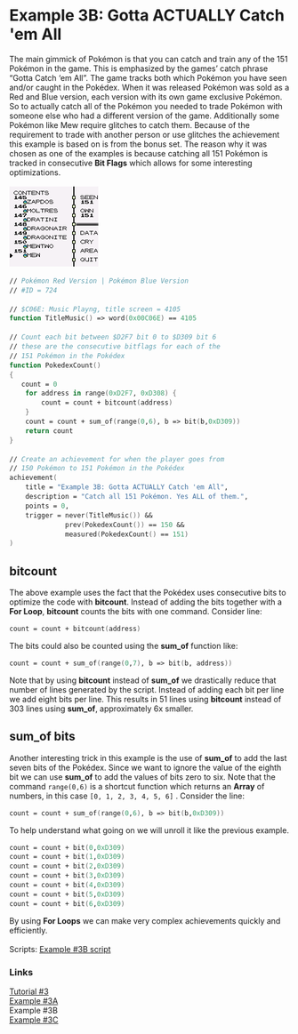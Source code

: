 # Example 3B: Gotta ACTUALLY Catch 'em All
The main gimmick of Pokémon is that you can catch and train any of the 151 Pokémon in the game.  This is emphasized by the games’ catch phrase “Gotta Catch ‘em All”.  The game tracks both which Pokémon you have seen and/or caught in the Pokédex. When it was released Pokémon was sold as a Red and Blue version, each version with its own game exclusive Pokémon. So to actually catch all of the Pokémon you needed to trade Pokémon with someone else who had a different version of the game. Additionally some Pokémon like Mew require glitches to catch them.  Because of the requirement to trade with another person or use glitches the achievement this example is based on is from the bonus set. The reason why it was chosen as one of the examples is because catching all 151 Pokémon is tracked in consecutive **Bit Flags** which allows for some interesting optimizations.<br>  
![Screenshot of the Pokedex](Pokemon_Pokedex.png)
```fsharp
// Pokémon Red Version | Pokémon Blue Version
// #ID = 724

// $C06E: Music Playng, title screen = 4105
function TitleMusic() => word(0x00C06E) == 4105

// Count each bit between $D2F7 bit 0 to $D309 bit 6 
// these are the consecutive bitflags for each of the  
// 151 Pokémon in the Pokédex
function PokedexCount()
{
   count = 0
    for address in range(0xD2F7, 0xD308) {
        count = count + bitcount(address)
    }
    count = count + sum_of(range(0,6), b => bit(b,0xD309))
    return count
}

// Create an achievement for when the player goes from
// 150 Pokémon to 151 Pokémon in the Pokédex
achievement(
    title = "Example 3B: Gotta ACTUALLY Catch 'em All", 
    description = "Catch all 151 Pokémon. Yes ALL of them.", 
    points = 0,
    trigger = never(TitleMusic()) &&
              prev(PokedexCount()) == 150 &&
              measured(PokedexCount() == 151)
)
```
## bitcount
The above example uses the fact that the Pokédex uses consecutive bits to optimize the code with **bitcount**.  Instead of adding the bits together with a **For Loop**, **bitcount** counts the bits with one command.  Consider line:
```fsharp
count = count + bitcount(address)
```
The bits could also be counted using the **sum_of** function like:
```fsharp
count = count + sum_of(range(0,7), b => bit(b, address))
```
Note that by using **bitcount** instead of **sum_of** we drastically reduce that number of lines generated by the script.  Instead of adding each bit per line we add eight bits per line. This results in 51 lines using **bitcount** instead of 303 lines using **sum_of**, approximately 6x smaller.
## sum_of bits
Another interesting trick in this example is the use of **sum_of** to add the last seven bits of the Pokédex.  Since we want to ignore the value of the eighth bit we can use **sum_of** to add the values of bits zero to six.  Note that the command `range(0,6)`  is a shortcut function which returns an **Array** of numbers, in this case `[0, 1, 2, 3, 4, 5, 6]` . Consider the line:
```fsharp
count = count + sum_of(range(0,6), b => bit(b,0xD309))
```
To help understand what going on we will unroll it like the previous example.
```fsharp
count = count + bit(0,0xD309) 
count = count + bit(1,0xD309)
count = count + bit(2,0xD309)
count = count + bit(3,0xD309)
count = count + bit(4,0xD309)
count = count + bit(5,0xD309) 
count = count + bit(6,0xD309)
```
By using **For Loops** we can make very complex achievements quickly and efficiently.<br>
<br>
Scripts: [Example #3B script](Example_3B_Pokemon.rascript) <br>
### Links
[Tutorial #3](readme.md) <br>
[Example #3A](Example_3A.md) <br>
Example #3B <br>
[Example #3C](Example_3C.md)